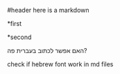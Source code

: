 #header
here is a markdown

*first

*second

האם אפשר לכתוב בעברית פה?

check if hebrew font work in md files

